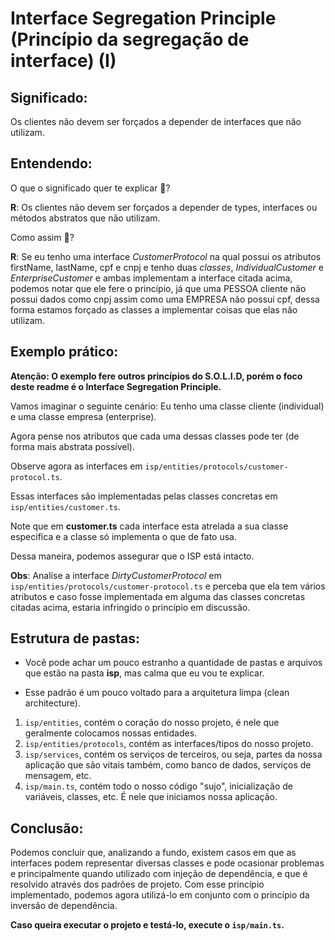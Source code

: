 # Interface Segregation Principle (Princípio da segregação de interface) (I)

## Significado:
Os clientes não devem ser forçados a depender de interfaces que não utilizam.

## Entendendo:
O que o significado quer te explicar 🤔?

**R**: Os clientes não devem ser forçados a depender de types, interfaces ou métodos abstratos que não utilizam.

Como assim 🤯?

**R**: Se eu tenho uma interface *CustomerProtocol* na qual possui os atributos firstName, lastName, cpf e cnpj e tenho duas *classes*, *IndividualCustomer* e *EnterpriseCustomer* e ambas implementam a interface citada acima, podemos notar que ele fere o princípio, já que uma PESSOA cliente não possui dados como cnpj assim como uma EMPRESA não possui cpf, dessa forma estamos forçado as classes a implementar coisas que elas não utilizam.


## Exemplo prático:
**Atenção: O exemplo fere outros princípios do S.O.L.I.D, porém o foco deste readme é o Interface Segregation Principle.**

Vamos imaginar o seguinte cenário: Eu tenho uma classe cliente (individual) e uma classe empresa (enterprise).

Agora pense nos atributos que cada uma dessas classes pode ter (de forma mais abstrata possível).

Observe agora as interfaces em `isp/entities/protocols/customer-protocol.ts`.

Essas interfaces são implementadas pelas classes concretas em `isp/entities/customer.ts`.

Note que em **customer.ts** cada interface esta atrelada a sua classe especifica e a classe só implementa o que de fato usa.

Dessa maneira, podemos assegurar que o ISP está intacto.

**Obs**: Analíse a interface *DirtyCustomerProtocol* em `isp/entities/protocols/customer-protocol.ts` e perceba que ela tem vários atributos e caso fosse implementada em alguma das classes concretas citadas acima, estaria infringido o princípio em discussão.


## Estrutura de pastas:

- Você pode achar um pouco estranho a quantidade de pastas e arquivos que estão na pasta **isp**, mas calma que eu vou te explicar.

- Esse padrão é um pouco voltado para a arquitetura limpa (clean architecture).

1. `isp/entities`, contém o coração do nosso projeto, é nele que geralmente colocamos nossas entidades.
2. `isp/entities/protocols`, contém as interfaces/tipos do nosso projeto.
3. `isp/services`, contém os serviços de terceiros, ou seja, partes da nossa aplicação que são vitais também, como banco de dados, serviços de mensagem, etc.
4. `isp/main.ts`, contém todo o nosso código "sujo", inicialização de variáveis, classes, etc. É nele que iniciamos nossa aplicação.


## Conclusão:
Podemos concluir que, analizando a fundo, existem casos em que as interfaces podem representar diversas classes e pode ocasionar problemas e principalmente quando utilizado com injeção de dependência, e que é resolvido através dos padrões de projeto. Com esse princípio implementado, podemos agora utilizá-lo em conjunto com o princípio da inversão de dependência.


**Caso queira executar o projeto e testá-lo, execute o `isp/main.ts`.**
